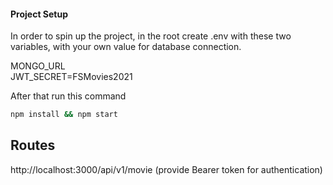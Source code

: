 #### Project Setup

In order to spin up the project, in the root create .env with these two variables, with your own value for database connection.

MONGO_URL\
JWT_SECRET=FSMovies2021

After that run this command

```bash
npm install && npm start
```

## Routes
http://localhost:3000/api/v1/movie (provide Bearer token for authentication)


